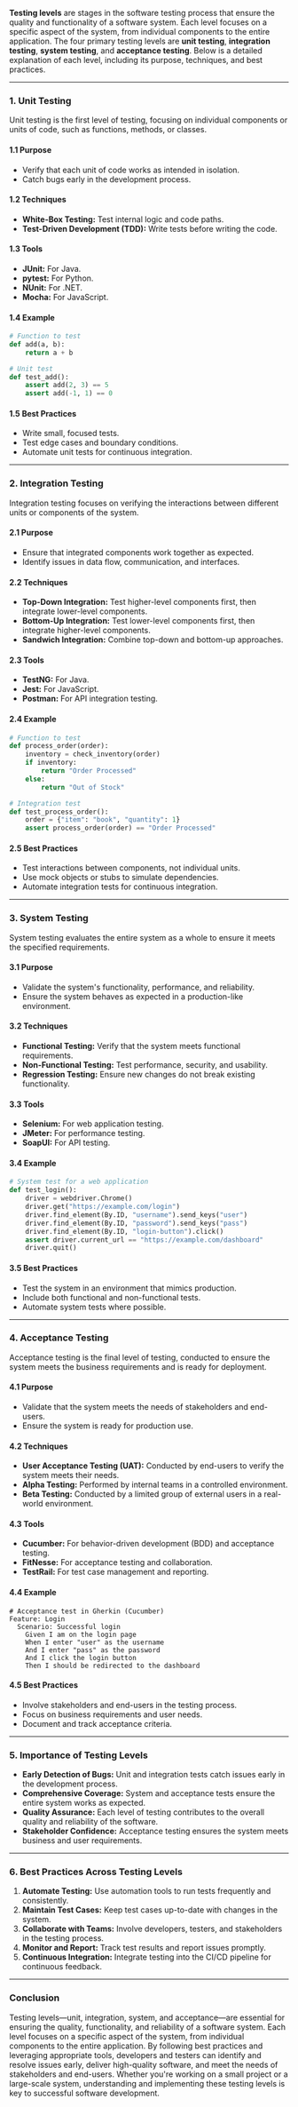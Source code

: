 **Testing levels** are stages in the software testing process that ensure the quality and functionality of a software system. Each level focuses on a specific aspect of the system, from individual components to the entire application. The four primary testing levels are **unit testing**, **integration testing**, **system testing**, and **acceptance testing**. Below is a detailed explanation of each level, including its purpose, techniques, and best practices.

---

### **1. Unit Testing**
Unit testing is the first level of testing, focusing on individual components or units of code, such as functions, methods, or classes.

#### **1.1 Purpose**
- Verify that each unit of code works as intended in isolation.
- Catch bugs early in the development process.

#### **1.2 Techniques**
- **White-Box Testing:** Test internal logic and code paths.
- **Test-Driven Development (TDD):** Write tests before writing the code.

#### **1.3 Tools**
- **JUnit:** For Java.
- **pytest:** For Python.
- **NUnit:** For .NET.
- **Mocha:** For JavaScript.

#### **1.4 Example**
```python
# Function to test
def add(a, b):
    return a + b

# Unit test
def test_add():
    assert add(2, 3) == 5
    assert add(-1, 1) == 0
```

#### **1.5 Best Practices**
- Write small, focused tests.
- Test edge cases and boundary conditions.
- Automate unit tests for continuous integration.

---

### **2. Integration Testing**
Integration testing focuses on verifying the interactions between different units or components of the system.

#### **2.1 Purpose**
- Ensure that integrated components work together as expected.
- Identify issues in data flow, communication, and interfaces.

#### **2.2 Techniques**
- **Top-Down Integration:** Test higher-level components first, then integrate lower-level components.
- **Bottom-Up Integration:** Test lower-level components first, then integrate higher-level components.
- **Sandwich Integration:** Combine top-down and bottom-up approaches.

#### **2.3 Tools**
- **TestNG:** For Java.
- **Jest:** For JavaScript.
- **Postman:** For API integration testing.

#### **2.4 Example**
```python
# Function to test
def process_order(order):
    inventory = check_inventory(order)
    if inventory:
        return "Order Processed"
    else:
        return "Out of Stock"

# Integration test
def test_process_order():
    order = {"item": "book", "quantity": 1}
    assert process_order(order) == "Order Processed"
```

#### **2.5 Best Practices**
- Test interactions between components, not individual units.
- Use mock objects or stubs to simulate dependencies.
- Automate integration tests for continuous integration.

---

### **3. System Testing**
System testing evaluates the entire system as a whole to ensure it meets the specified requirements.

#### **3.1 Purpose**
- Validate the system's functionality, performance, and reliability.
- Ensure the system behaves as expected in a production-like environment.

#### **3.2 Techniques**
- **Functional Testing:** Verify that the system meets functional requirements.
- **Non-Functional Testing:** Test performance, security, and usability.
- **Regression Testing:** Ensure new changes do not break existing functionality.

#### **3.3 Tools**
- **Selenium:** For web application testing.
- **JMeter:** For performance testing.
- **SoapUI:** For API testing.

#### **3.4 Example**
```python
# System test for a web application
def test_login():
    driver = webdriver.Chrome()
    driver.get("https://example.com/login")
    driver.find_element(By.ID, "username").send_keys("user")
    driver.find_element(By.ID, "password").send_keys("pass")
    driver.find_element(By.ID, "login-button").click()
    assert driver.current_url == "https://example.com/dashboard"
    driver.quit()
```

#### **3.5 Best Practices**
- Test the system in an environment that mimics production.
- Include both functional and non-functional tests.
- Automate system tests where possible.

---

### **4. Acceptance Testing**
Acceptance testing is the final level of testing, conducted to ensure the system meets the business requirements and is ready for deployment.

#### **4.1 Purpose**
- Validate that the system meets the needs of stakeholders and end-users.
- Ensure the system is ready for production use.

#### **4.2 Techniques**
- **User Acceptance Testing (UAT):** Conducted by end-users to verify the system meets their needs.
- **Alpha Testing:** Performed by internal teams in a controlled environment.
- **Beta Testing:** Conducted by a limited group of external users in a real-world environment.

#### **4.3 Tools**
- **Cucumber:** For behavior-driven development (BDD) and acceptance testing.
- **FitNesse:** For acceptance testing and collaboration.
- **TestRail:** For test case management and reporting.

#### **4.4 Example**
```gherkin
# Acceptance test in Gherkin (Cucumber)
Feature: Login
  Scenario: Successful login
    Given I am on the login page
    When I enter "user" as the username
    And I enter "pass" as the password
    And I click the login button
    Then I should be redirected to the dashboard
```

#### **4.5 Best Practices**
- Involve stakeholders and end-users in the testing process.
- Focus on business requirements and user needs.
- Document and track acceptance criteria.

---

### **5. Importance of Testing Levels**
- **Early Detection of Bugs:** Unit and integration tests catch issues early in the development process.
- **Comprehensive Coverage:** System and acceptance tests ensure the entire system works as expected.
- **Quality Assurance:** Each level of testing contributes to the overall quality and reliability of the software.
- **Stakeholder Confidence:** Acceptance testing ensures the system meets business and user requirements.

---

### **6. Best Practices Across Testing Levels**
1. **Automate Testing:** Use automation tools to run tests frequently and consistently.
2. **Maintain Test Cases:** Keep test cases up-to-date with changes in the system.
3. **Collaborate with Teams:** Involve developers, testers, and stakeholders in the testing process.
4. **Monitor and Report:** Track test results and report issues promptly.
5. **Continuous Integration:** Integrate testing into the CI/CD pipeline for continuous feedback.

---

### **Conclusion**
Testing levels—unit, integration, system, and acceptance—are essential for ensuring the quality, functionality, and reliability of a software system. Each level focuses on a specific aspect of the system, from individual components to the entire application. By following best practices and leveraging appropriate tools, developers and testers can identify and resolve issues early, deliver high-quality software, and meet the needs of stakeholders and end-users. Whether you're working on a small project or a large-scale system, understanding and implementing these testing levels is key to successful software development.
